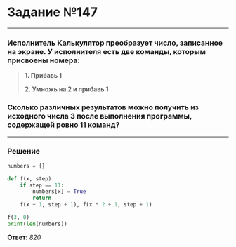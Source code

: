# Задание №147

---

### Исполнитель Калькулятор преобразует число, записанное на экране. У исполнителя есть две команды, которым присвоены номера:
> **1. Прибавь 1**
>
> **2. Умножь на 2 и прибавь 1**

### Сколько различных результатов можно получить из исходного числа 3 после выполнения программы, содержащей ровно 11 команд?

---

### Решение

```python
numbers = {}

def f(x, step):
    if step == 11:
        numbers[x] = True
        return
    f(x + 1, step + 1), f(x * 2 + 1, step + 1)

f(3, 0)
print(len(numbers))
```

**Ответ:** _820_